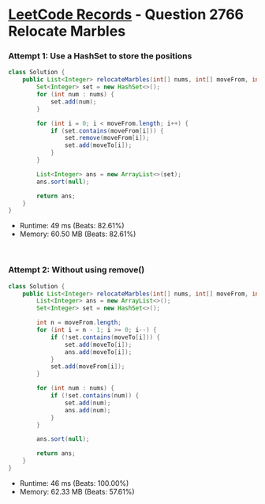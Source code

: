# [LeetCode Records](../../README.md) - Question 2766 Relocate Marbles

### Attempt 1: Use a HashSet to store the positions
```java
class Solution {
    public List<Integer> relocateMarbles(int[] nums, int[] moveFrom, int[] moveTo) {
        Set<Integer> set = new HashSet<>();
        for (int num : nums) {
            set.add(num);
        }

        for (int i = 0; i < moveFrom.length; i++) {
            if (set.contains(moveFrom[i])) {
                set.remove(moveFrom[i]);
                set.add(moveTo[i]);
            }
        }

        List<Integer> ans = new ArrayList<>(set);
        ans.sort(null);

        return ans;
    }
}
```
- Runtime: 49 ms (Beats: 82.61%)
- Memory: 60.50 MB (Beats: 82.61%)

<br>

### Attempt 2: Without using remove()
```java
class Solution {
    public List<Integer> relocateMarbles(int[] nums, int[] moveFrom, int[] moveTo) {
        List<Integer> ans = new ArrayList<>();
        Set<Integer> set = new HashSet<>();

        int n = moveFrom.length;
        for (int i = n - 1; i >= 0; i--) {
            if (!set.contains(moveTo[i])) {
                set.add(moveTo[i]);
                ans.add(moveTo[i]);
            }
            set.add(moveFrom[i]);
        }

        for (int num : nums) {
            if (!set.contains(num)) {
                set.add(num);
                ans.add(num);
            }
        }

        ans.sort(null);

        return ans;
    }
}
```
- Runtime: 46 ms (Beats: 100.00%)
- Memory: 62.33 MB (Beats: 57.61%)

<br>
